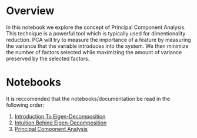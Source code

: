 # Overview
In this notebook we explore the concept of Principal Component Analysis. This technique is a powerful tool which is typically used for dimentionality reduction. PCA will try to measure the importance of a feature by measuring the variance that the variable introduces into the system. We then minimize the number of factors selected while maximizing the amount of variance preserved by the selected factors.


# Notebooks
It is reccomended that the notebooks/documentation be read in the following order:
1. [Introduction To Eigen-Decomposition](../../Mathematics/Vectors/Single%20Value%20Decomposition%20(SVD).md)
2. [Intuition Behind Eigen-Decomposition](Intuition%20Behind%20Eigen-Decomposition%20.ipynb)
3. [Principal Component Analysis](Principal%20Component%20Analysis.ipynb)